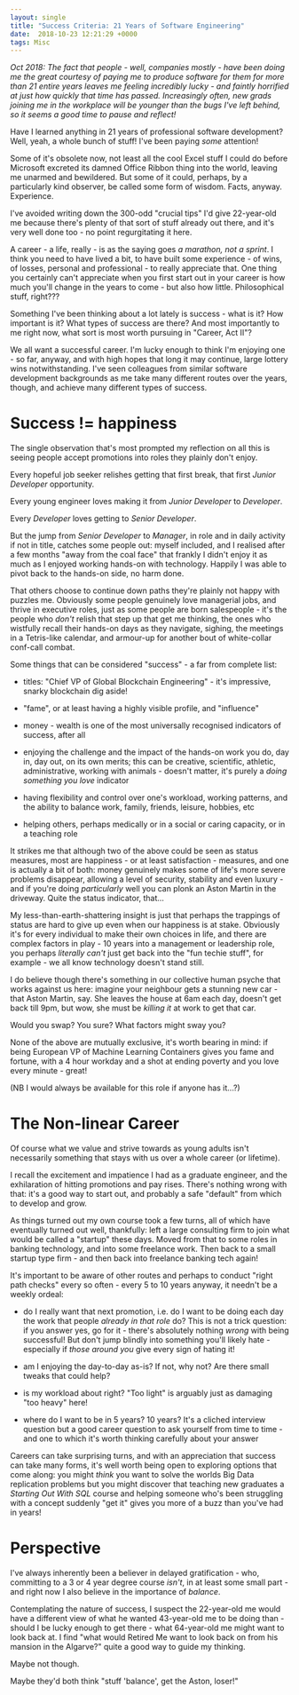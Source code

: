 ```yaml
---
layout: single
title: "Success Criteria: 21 Years of Software Engineering"
date:  2018-10-23 12:21:29 +0000
tags: Misc
---
```

_Oct 2018: The fact that people - well, companies mostly - have been doing me the great courtesy of paying me to produce 
software for them for more than 21 entire years leaves me feeling incredibly lucky - and faintly horrified at 
just how quickly that time has passed. Increasingly often, new grads joining me in the workplace will be younger than 
the bugs I've left behind, so it seems a good time to pause and reflect!_

Have I learned anything in 21 years of professional software development? Well, yeah, a whole bunch of stuff! I've been 
paying _some_ attention!

Some of it's obsolete now, not least all the cool Excel stuff I could do before Microsoft excreted its damned Office 
Ribbon thing into the world, leaving me unarmed and bewildered. But some of it could, perhaps, by a particularly 
kind observer, be called some form of wisdom. Facts, anyway. Experience.

I've avoided writing down the 300-odd "crucial tips" I'd give 22-year-old me because there's plenty of that sort of 
stuff already out there, and it's very well done too - no point regurgitating it here.

A career - a life, really - is as the saying goes _a marathon, not a sprint_. I think you need to have lived a bit, to
have built some experience - of wins, of losses, personal and professional - to really appreciate that. One thing you 
certainly can't appreciate when you first start out in your career is how much you'll change in the years to come - but 
also how little. Philosophical stuff, right???

Something I've been thinking about a lot lately is success - what is it? How important is it? What types of success are 
there? And most importantly to me right now, what sort is most worth pursuing in "Career, Act II"? 

We all want a successful career. I'm lucky enough to think I'm enjoying one - so far, anyway, and with high hopes that 
long it may continue, large lottery wins notwithstanding. I've seen colleagues from similar software development 
backgrounds as me take many different routes over the years, though, and achieve many different types of success.


# Success != happiness

The single observation that's most prompted my reflection on all this is seeing people accept promotions into roles 
they plainly don't enjoy. 

Every hopeful job seeker relishes getting that first break, that first _Junior Developer_ opportunity.

Every young engineer loves making it from _Junior Developer_ to _Developer_. 

Every _Developer_ loves getting to _Senior Developer_.  

But the jump from _Senior Developer_ to _Manager_, in role and in daily activity if 
not in title, catches some people out: myself included, and I realised after a few months "away from the coal face" that 
frankly I didn't enjoy it as much as I enjoyed working hands-on with technology. Happily I was able to pivot back to 
the hands-on side, no harm done.

That others choose to continue down paths they're plainly not happy with puzzles me. Obviously some people 
genuinely love managerial jobs, and thrive in executive roles, just as some people are born salespeople - it's the 
people who _don't_ relish that step up that get me thinking, the ones who wistfully recall their hands-on days as they 
navigate, sighing, the meetings in a Tetris-like calendar, and armour-up for another bout of white-collar conf-call combat.

Some things that can be considered "success" - a far from complete list:

- titles: "Chief VP of Global Blockchain Engineering" - it's impressive, snarky blockchain dig aside!

- "fame", or at least having a highly visible profile, and "influence" 

- money - wealth is one of the most universally recognised indicators of success, after all

- enjoying the challenge and the impact of the hands-on work you do, day in, day out, on its own merits; this can be 
creative, scientific, athletic, administrative, working with animals - doesn't matter, it's purely 
a _doing something you love_ indicator  

- having flexibility and control over one's workload, working patterns, and the ability to balance work, family, 
friends, leisure, hobbies, etc

- helping others, perhaps medically or in a social or caring capacity, or in a teaching role

It strikes me that although two of the above could be seen as status measures, most are happiness - or at least 
satisfaction - measures, and one is actually a bit of both: money genuinely makes some of life's more severe problems 
disappear, allowing a level of security, stability and even luxury - and if you're doing _particularly_ well you can 
plonk an Aston Martin in the driveway. Quite the status indicator, that...

My less-than-earth-shattering insight is just that perhaps the trappings of status are hard to give up even when
our happiness is at stake. Obviously it's for every individual to make their own choices in life, and there are complex
factors in play - 10 years into a management or leadership role, you perhaps _literally can't_ just get back into the 
"fun techie stuff", for example - we all know technology doesn't stand still. 

I do believe though there's something in our collective human psyche that works against us here: imagine your neighbour 
gets a stunning new car - that Aston Martin, say. She leaves the house at 6am each day, doesn't get back till 9pm, but 
wow, she must be _killing it_ at work to get that car. 

Would you swap? You sure? What factors might sway you?

None of the above are mutually exclusive, it's worth bearing in mind: if being European VP of Machine Learning 
Containers gives you fame and fortune, with a 4 hour workday and a shot at ending poverty and you love every minute - 
great! 

(NB I would always be available for this role if anyone has it...?)


# The Non-linear Career

Of course what we value and strive towards as young adults isn't necessarily something that stays with us over a whole 
career (or lifetime). 

I recall the excitement and impatience I had as a graduate engineer, and the exhilaration of hitting promotions and 
pay rises. There's nothing wrong with that: it's a good way to start out, and probably a safe "default" from which to 
develop and grow.

As things turned out my own course took a few turns, all of which have eventually turned out well, thankfully: left a 
large consulting firm to join what would be called a "startup" these days. Moved from that to some roles in banking 
technology, and into some freelance work. Then back to a small startup type firm - and then back into freelance banking 
tech again!

It's important to be aware of other routes and perhaps to conduct "right path checks" every so often - every 5 to 10 
years anyway, it needn't be a weekly ordeal:

- do I really want that next promotion, i.e. do I want to be doing each day the work that people _already in that role_ 
do? This is not a trick question: if you answer yes, go for it - there's absolutely nothing _wrong_ with being 
successful! But don't jump blindly into something you'll likely hate - especially if _those around you_ give every sign 
of hating it!

- am I enjoying the day-to-day as-is? If not, why not? Are there small tweaks that could help?

- is my workload about right? "Too light" is arguably just as damaging "too heavy" here!

- where do I want to be in 5 years? 10 years? It's a cliched interview question but a good career question to 
ask yourself from time to time - and one to which it's worth thinking carefully about your answer

Careers can take surprising turns, and with an appreciation that success can take many forms, it's well worth being 
open to exploring options that come along: you might _think_ you want to solve the worlds Big Data replication problems 
but you might discover that teaching new graduates a _Starting Out With SQL_ course and helping someone who's been 
struggling with a concept suddenly "get it" gives you more of a buzz than you've had in years!


# Perspective

I've always inherently been a believer in delayed gratification - who, committing to a 3 or 4 year degree course _isn't_,
in at least some small part - and right now I also believe in the importance of _balance_. 

Contemplating the nature of success, I suspect the 22-year-old me would have a different view of what he wanted 
43-year-old me to be doing than - should I be lucky enough to get there - what 64-year-old me might want to look back 
at. I find "what would Retired Me want to look back on from his mansion in the Algarve?" quite a good way to guide my 
thinking.

Maybe not though. 

Maybe they'd both think "stuff 'balance', get the Aston, loser!"
